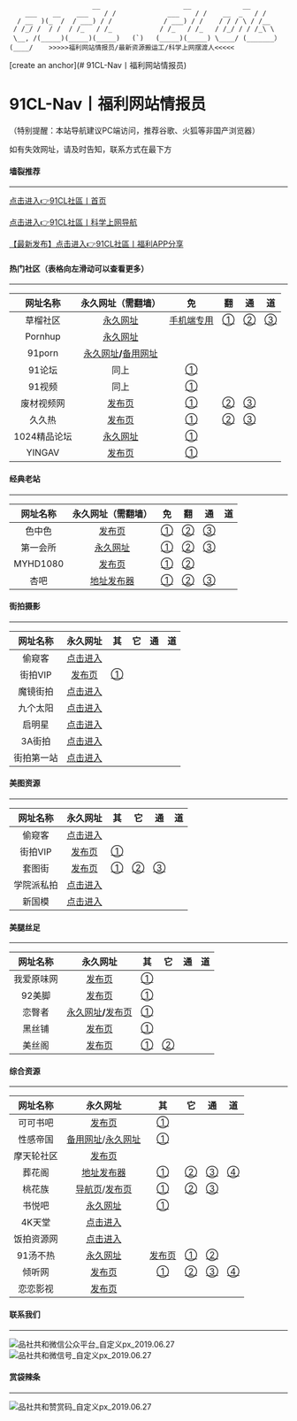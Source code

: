 		                 __                     __             __
	    ___    __    ___    / /             ___    / /    __  _   / /
	  / __  )(_  /  / ___) / /             / ___) / /    / / / \ / /__
	 / /_/ /  / /  / /_   / /_            / /_   / /_   / /_/ / / /_\ \
	 \__, /(_____)(_____)(_____)   (`)   (_____)(_____) \____/ (_______）
	(____/    >>>>>福利网站情报员/最新资源搬运工/科学上网摆渡人<<<<<

[create an anchor](# 91CL-Nav丨福利网站情报员)
# 91CL-Nav丨福利网站情报员

（特别提醒：本站导航建议PC端访问，推荐谷歌、火狐等非国产浏览器）

如有失效网址，请及时告知，联系方式在最下方

#### 墙裂推荐

------

[点击进入👉91CL社區丨首页]( https://github.com/91CL/91CL/blob/master/README.md )

[点击进入👉91CL社區丨科学上网导航]( https://github.com/91CL/91CL-VPN/blob/master/README.md )

[【最新发布】点击进入👉91CL社區丨福利APP分享]( https://github.com/91CL/91CL-APP/blob/master/README.md )

#### 热门社区（表格向左滑动可以查看更多）

------

|   网址名称   |                      永久网址（需翻墙）                      |                      免                      |                          翻                           |                         通                          |                          道                           |
| :----------: | :----------------------------------------------------------: | :------------------------------------------: | :---------------------------------------------------: | :-------------------------------------------------: | :---------------------------------------------------: |
|   草榴社区   | [永久网址](https://www.t66y.com/index.php?u=521741&ext=94229) |        [手机端专用](http://cl.bbbck.xyz)        | [①](https://nn.vttg.pw/index.php?u=521741&ext=94229) | [②](https://nn.cfbf.xyz/index.php?u=521741&ext=94229) | [③](https://cl.bbbck.xyz/index.php?u=521741&ext=94229) |
|   Pornhup    |             [永久网址](https://www.pornhub.com/)             |                                              |                                                       |                                                     |                                                       |
|    91porn    | [永久网址](91porn.com)**/**[备用网址](https://www.ebay.com/usr/91dizhi_1) |                                              |                                                       |                                                     |                                                       |
|    91论坛    |                             同上                             | [①](https://f.wonderfulday28.live/index.php) |                                                       |                                                     |                                                       |
|    91视频    |                             同上                             |  [①](https://726.workarea9.live/index.php)   |                                                       |                                                     |                                                       |
|  废材视频网  |          [发布页](https://www.ebay.com/usr/fcpor0)           |           [①](https://fcww16.com)            |                [②](https://fcww17.com)                |               [③](https://fcww14.com)               |                                                       |
|    久久热    |          [发布页](https://www.ebay.com/usr/yi-4298)          |           [①](https://99a30.com/)            |               [②](https://xin99r4.com/)               |                   [③](99a29.com)                    |                                                       |
| 1024精品论坛 |               [永久网址](https://1024li.com/)                |           [①](http://1024si.com/)            |                                                       |                                                     |                                                       |
|    YINGAV    |         [发布页](https://www.ebay.com/usr/cwbf3674)          |           [①](https://yingav1.com)           |                                                       |                                                     |                                                       |

#### 经典老站

------

| 网址名称 |                    永久网址（需翻墙）                     |                免                |               翻                |               通               |  道  |
| :------: | :-------------------------------------------------------: | :------------------------------: | :-----------------------------: | :----------------------------: | :--: |
|  色中色  | [发布页](http://k.1k2k3k.com/bbs/thread-7519105-1-1.html) |  [①](http://k.1k2k3k.com/bbs/)   | [②](http://174.127.195.66/bbs/) | [③](http://s.1s2s3s.com/bbs/)  |      |
| 第一会所 |              [永久网址](http://sis001.com/)               |  [①](http://38.103.161.11/bbs/)  | [②](http://38.103.161.16/bbs/)  | [③](http://38.103.161.17/bbs/) |      |
| MYHD1080 |              [发布页](https://www.myhd.tw/)               |     [①](http://www.1080.tw/)     |  [②](http://www.a1080hd.com/)   |                                |      |
|   杏吧   |   [地址发布器](https://www.nvshenna.space/address.rar)    | [①](https://www.nvshenna.space/) | [②](https://www.lldd18.space/)  | [③](https://www.dd18li.space/) |      |

#### 街拍摄影

------

|  网址名称  |                  永久网址                  |              其               |  它  |  通  |  道  |
| :--------: | :----------------------------------------: | :---------------------------: | :--: | :--: | :--: |
|   偷窥客   | [点击进入](http://64.62.209.163/forum.php) |                               |      |      |      |
|  街拍VIP   |     [发布页](http://www.jiepaizz.com/)     | [①](http://www.jiepaita.com/) |      |      |      |
|  魔镜街拍  |   [点击进入](http://www.520mojing.com/)    |                               |      |      |      |
|  九个太阳  |      [点击进入](http://www.9gty.net/)      |                               |      |      |      |
|   启明星   |     [点击进入](http://www.qmxyc.com/)      |                               |      |      |      |
|   3A街拍   |   [点击进入](https://www.3ajiepai.com/)    |                               |      |      |      |
| 街拍第一站 |      [点击进入](http://www.jp95.com/)      |                               |      |      |      |

#### 美图资源

------

|  网址名称  |                  永久网址                  |              其               |              它               |            通            |  道  |
| :--------: | :----------------------------------------: | :---------------------------: | :---------------------------: | :----------------------: | :--: |
|   偷窥客   | [点击进入](http://64.62.209.163/forum.php) |                               |                               |                          |      |
|  街拍VIP   |     [发布页](http://www.jiepaizz.com/)     | [①](http://www.jiepaita.com/) |                               |                          |      |
|   套图街   |      [发布页](http://taotufabu.com/)       |  [①](http://taotutaotu.com/)  | [②](http://www.taotujie.org/) | [③](http://taotujie.me/) |      |
| 学院派私拍 |   [点击进入](http://www.170jiepai.com/)    |                               |                               |                          |      |
|   新国模   |      [点击进入](http://www.guomo.co/)      |                               |                               |                          |      |

#### 美腿丝足

------

|  网址名称  |                           永久网址                           |                  其                  |             它             |  通  |  道  |
| :--------: | :----------------------------------------------------------: | :----------------------------------: | :------------------------: | :--: | :--: |
| 我爱原味网 |             [发布页](http://www.52yuanwei.top/)              |   [①](http://www.52yuanweiw.org/)    |                            |      |      |
|   92美脚   |              [发布页](http://www.222foot.com/)               | [①](http://www.94foot.com/forum.php) |                            |      |      |
|   恋臀者   | [永久网址](http://www.liantunzhe.com/)**/**[发布页](http://www.hkflash.com/diary/diary.asp?id=ltz) |      [①](http://www.ltz3.xyz/)       |                            |      |      |
|   黑丝铺   |               [发布页](http://www.hsp001.com/)               |          [①](heisipu93.top)          |                            |      |      |
|   美丝阁   |              [发布页](http://www.meisige.info/)              |     [①](http://www.16889.site/)      | [②](http://www.14769.xyz/) |      |      |

#### 综合资源

------

|  网址名称  |                         永久网址                          |                         其                          |                 它                 |                 通                 |                 道                  |
| :--------: | :-------------------------------------------------------: | :-------------------------------------------------: | :--------------------------------: | :--------------------------------: | :---------------------------------: |
|  可可书吧  | [发布页](https://github.com/mailes/kkdizhi/wiki/kkdizhi)  |       [①](http://www.qiushiapp.com/forum.php)       |                                    |                                    |                                     |
|  性感帝国  |  [备用网址](http://mm8.tv/)/[永久网址](www.性感帝国.com)  |           [①](https://www.xinggan8.com/)            |                                    |                                    |                                     |
| 摩天轮社区 |               [发布页](https://77mtl.com/)                |                                                     |                                    |                                    |                                     |
|   葬花阁   | [地址发布器](http://www.zhgcom.xyz/thread-67857-1-1.html) |             [①](http://www.zhgcom.xyz/)             |      [②](http://zhg521.com/)       |      [③](http://zhg521.com/)       |       [④](http://zhg521.com/)       |
|   桃花族   |     [导航页](http://taohuazu.cc/)/[发布页](ttthz.com)     |               [①](http://thz666.com/)               |       [②](http://yym7.com/)        |      [③](http://yeyemo9.us/)       |                                     |
|   书悦吧   |           [永久网址](http://www.shuyueba.com/)            |            [①](http://www.shuyueba.cc/)             |                                    |                                    |                                     |
|   4K天堂   |         [点击进入](http://www.4ktt.com/forum.php)         |                                                     |                                    |                                    |                                     |
| 饭拍资源网 |           [点击进入](http://www.fanpaixiu.cc/)            |                                                     |                                    |                                    |                                     |
|  91汤不热  |          [永久网址](https://www.91tangbure.com)           | [发布页](https://www.ebay.com/usr/91tangbure_dizhi) | [①](http://www.91god.cc/forum.php) | [②](http://www.91god.cc/forum.php) |                                     |
|   倾听网   |          [发布页](http://vip8006.cn/1/index.htm)          |             [①](http://www.ss8007.top/)             |     [②](http://www.ss8006.cn/)     |    [③](http://www.vip8006.cn/)     | [④](http://www.ss8007.cc/forum.php) |
| 恋恋影视 |           [发布页](http://dthy.23n.im/kuldep.html?d)            |                                                     |                                    |                                    |                                     |
#### 联系我们

------

![品社共和微信公众平台_自定义px_2019.06.27](https://www.privacypic.com/images/2019/06/27/_px_2019.067d17e8e9094fd426.jpg)![品社共和微信号_自定义px_2019.06.27](https://www.privacypic.com/images/2019/06/27/_px_2019.063232c5dc9a64393c.jpg)

#### 赏袋辣条

------

![品社共和赞赏码_自定义px_2019.06.27](https://www.privacypic.com/images/2019/06/27/_201906271634338e25f40d02831e14.md.jpg)
